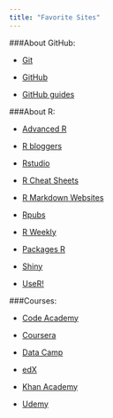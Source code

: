 ```yaml
---
title: "Favorite Sites"
---
```


###About GitHub: 

- [Git](https://git-scm.com/)

- [GitHub](https://github.com/)

- [GitHub guides](https://guides.github.com/)


###About R:

- [Advanced R](http://adv-r.had.co.nz/)

- [R bloggers](https://www.r-bloggers.com/)

- [Rstudio](https://www.rstudio.com/)

- [R Cheat Sheets](https://www.rstudio.com/resources/cheatsheets/)

- [R Markdown Websites](http://rmarkdown.rstudio.com/rmarkdown_websites.html)

- [Rpubs](http://rpubs.com/)

- [R Weekly](https://rweekly.org/)

- [Packages R](https://www.rstudio.com/products/rpackages/)

- [Shiny](https://shiny.rstudio.com/)

- [UseR!](https://user2018.r-project.org/)

###Courses: 

- [Code Academy](https://www.codecademy.com/)

- [Coursera](https://www.coursera.org/)

- [Data Camp](https://www.datacamp.com/)

- [edX](https://www.edx.org/course)

- [Khan Academy](https://www.khanacademy.org/)

- [Udemy](https://www.udemy.com/)
